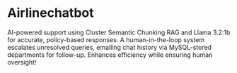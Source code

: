 # Airlinechatbot
AI-powered support using Cluster Semantic Chunking RAG and Llama 3.2:1b for accurate, policy-based responses. A human-in-the-loop system escalates unresolved queries, emailing chat history via MySQL-stored departments for follow-up. Enhances efficiency while ensuring human oversight!
